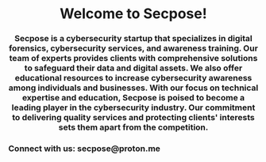 <h1 align="center">Welcome to Secpose!</h1>
<h3 align="center">Secpose is a cybersecurity startup that specializes in digital forensics, cybersecurity services, and awareness training. Our team of experts provides clients with comprehensive solutions to safeguard their data and digital assets. We also offer educational resources to increase cybersecurity awareness among individuals and businesses. With our focus on technical expertise and education, Secpose is poised to become a leading player in the cybersecurity industry. Our commitment to delivering quality services and protecting clients' interests sets them apart from the competition.</h3>
<h3 align="left">Connect with us: secpose@proton.me </h3>
